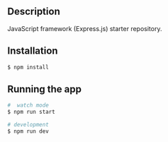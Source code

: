 ## Description

JavaScript framework (Express.js) starter repository.

## Installation

```bash
$ npm install
```

## Running the app

```bash
#  watch mode
$ npm run start

# development
$ npm run dev

```
